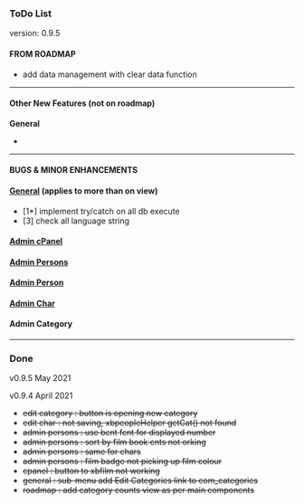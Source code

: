 ### ToDo List

version: 0.9.5

#### FROM ROADMAP
- add data management with clear data function

-------------------------------------

#### Other New Features (not on roadmap)

**General**

 - 


-----------------------------------------------

#### BUGS & MINOR ENHANCEMENTS

#### <u>General</u> (applies to more than on view)

- [1*] implement try/catch on all db execute
- [3] check all language string


#### <u>Admin cPanel</u>


#### <u>Admin Persons</u>

			

#### <u>Admin Person</u>



#### <u>Admin Char</u>


#### Admin Category




------


### Done


v0.9.5 May 2021


v0.9.4 April 2021

- ~~edit category : button is opening new category~~
- ~~edit char : not saving, xbpeopleHelper getCat() not found~~
- ~~admin persons : use bcnt fcnt for displayed number~~
- ~~admin persons : sort by film book cnts not orking~~
- ~~admin persons : same for chars~~
- ~~admin persons : film badge not picking up film colour~~
- ~~cpanel : button to xbfilm not working~~
- ~~general : sub-menu add Edit Categories link to com_categories~~
- ~~roadmap : add category counts view as per main components~~

​